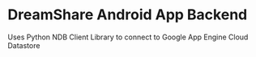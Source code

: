 # DreamShare Android App Backend

Uses Python NDB Client Library to connect to Google App Engine Cloud Datastore
